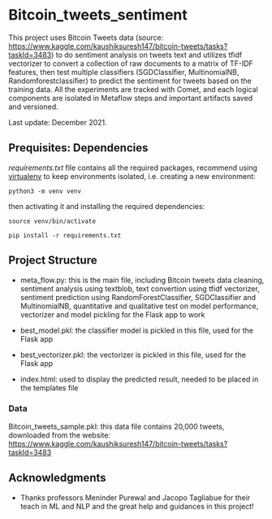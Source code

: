 # Bitcoin_tweets_sentiment

This project uses Bitcoin Tweets data (source: https://www.kaggle.com/kaushiksuresh147/bitcoin-tweets/tasks?taskId=3483) to do sentiment analysis on tweets text and utilizes tfidf vectorizer to convert a collection of raw documents to a matrix of TF-IDF features, then test multiple classifiers (SGDClassifier, MultinomialNB, Randomforestclassifier) to predict the sentiment for tweets based on the training data. All the experiments are tracked with Comet, and each logical components are isolated in Metaflow steps and important artifacts saved and versioned. 

Last update: December 2021.

## Prequisites: Dependencies
_requirements.txt_ file contains all the required packages,
recommend using [virtualenv](https://packaging.python.org/guides/installing-using-pip-and-virtual-environments/) to 
keep environments isolated, i.e. creating a new environment:

`python3 -m venv venv`

then activating it and installing the required dependencies:

`source venv/bin/activate`

`pip install -r requirements.txt`

## Project Structure
* meta_flow.py: this is the main file, including Bitcoin tweets data cleaning, sentiment analysis using textblob, text convertion using tfidf vectorizer, sentiment prediction 
using RandomForestClassifier, SGDClassifier and MultinomialNB, quantitative and qualitative test on model performance, vectorizer and model pickling for the Flask app to work

* best_model.pkl: the classifier model is pickled in this file, used for the Flask app
* best_vectorizer.pkl: the vectorizer is pickled in this file, used for the Flask app
* index.html: used to display the predicted result, needed to be placed in the templates file

### Data
Bitcoin_tweets_sample.pkl: this data file contains 20,000 tweets, downloaded from the website: https://www.kaggle.com/kaushiksuresh147/bitcoin-tweets/tasks?taskId=3483


## Acknowledgments

* Thanks professors Meninder Purewal and Jacopo Tagliabue for their teach in ML and NLP and the great help and guidances in this project!
